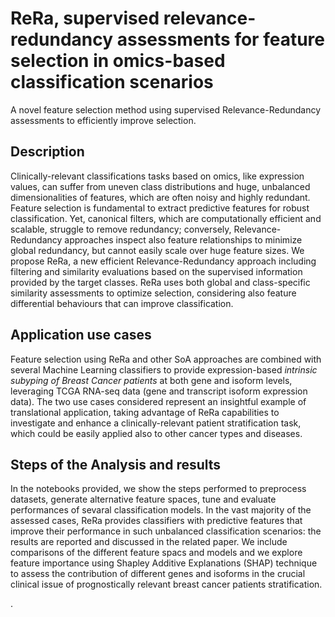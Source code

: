 # ReRa, supervised relevance-redundancy assessments for feature selection in omics-based classification scenarios
A novel feature selection method using supervised Relevance-Redundancy assessments to efficiently improve selection. 




## Description
Clinically-relevant classifications tasks based on omics, like expression values, can suffer from uneven class distributions and huge, unbalanced dimensionalities of features, which are often noisy and highly redundant.
Feature selection is fundamental to extract predictive features for robust classification. Yet, canonical filters, which are computationally efficient and scalable, struggle to remove redundancy; conversely, Relevance-Redundancy approaches inspect also feature relationships to minimize global redundancy, but cannot easily scale over huge feature sizes. We propose ReRa, a new efficient Relevance-Redundancy approach including filtering and similarity evaluations based on the supervised information provided by the target classes. ReRa uses both global and class-specific similarity assessments to optimize selection, considering also feature differential behaviours that can improve classification.

## Application use cases
Feature selection using ReRa and other SoA approaches are combined with several Machine Learning classifiers to provide expression-based *intrinsic subyping of Breast Cancer patients* at both gene and isoform levels, leveraging TCGA RNA-seq data (gene and transcript isoform expression data). The two use cases considered represent an insightful example of translational application, taking advantage of ReRa capabilities to investigate and enhance a clinically-relevant patient stratification task, which could be easily applied also to other cancer types and diseases.


## Steps of the Analysis and results
In the notebooks provided, we show the steps performed to preprocess datasets, generate alternative feature spaces, tune and evaluate performances of sevaral classification models. In the vast majority of the assessed cases, ReRa provides classifiers with predictive features that improve their performance in such unbalanced classification scenarios: the results are reported and discussed in the related paper. We include comparisons of the different feature spacs and models and we explore feature importance using Shapley Additive Explanations (SHAP) technique to assess the contribution of different genes and isoforms in the crucial clinical issue of prognostically relevant breast cancer patients stratification.


.
